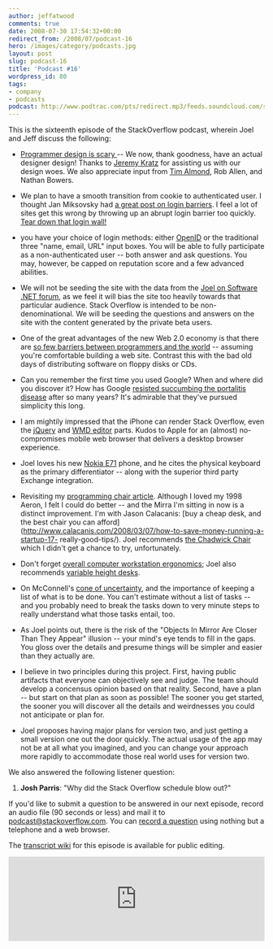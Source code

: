 ```yaml
---
author: jeffatwood
comments: true
date: 2008-07-30 17:54:32+00:00
redirect_from: /2008/07/podcast-16
hero: /images/category/podcasts.jpg
layout: post
slug: podcast-16
title: 'Podcast #16'
wordpress_id: 80
tags:
- company
- podcasts
podcast: http://www.podtrac.com/pts/redirect.mp3/feeds.soundcloud.com/stream/14378350-stack-exchange-stack-overflow-podcast-61.mp3
---
```



This is the sixteenth episode of the StackOverflow podcast, wherein Joel and Jeff discuss the following:






  * [Programmer design is scary ](http://weblogs.asp.net/jeff/archive/2004/11/09/254664.aspx)-- We now, thank goodness, have an actual designer design! Thanks to [Jeremy Kratz](http://www.jeremykratz.com/) for assisting us with our design woes. We also appreciate input from [Tim Almond](http://www.timalmond.com/), Rob Allen, and Nathan Bowers.


  * We plan to have a smooth transition from cookie to authenticated user. I thought Jan Miksovsky had [a great post on login barriers](http://miksovsky.blogs.com/flowstate/2007/05/hurdles_in_the_.html). I feel a lot of sites get this wrong by throwing up an abrupt login barrier too quickly. [Tear down that login wall!](http://www.codinghorror.com/blog/archives/000881.html)


  * you have your choice of login methods: either [OpenID](http://www.google.com/url?sa=t&ct=res&cd=1&url=http%3A%2F%2Fopenid.net%2F&ei=_4CQSPkzk5KxA53EreUF&usg=AFQjCNEX-wMA2f6pCL-0ENtSDcgbxhB87g&sig2=cwrJzl_WNy_c5qHi904nrA) or the traditional three "name, email, URL" input boxes. You will be able to fully participate as a non-authenticated user -- both answer and ask questions. You may, however, be capped on reputation score and a few advanced abilities.


  * We will not be seeding the site with the data from the [Joel on Software .NET forum](http://discuss.joelonsoftware.com/default.asp?dotnet), as we feel it will bias the site too heavily towards that particular audience. Stack Overflow is intended to be non-denominational. We will be seeding the questions and answers on the site with the content generated by the private beta users.


  * One of the great advantages of the new Web 2.0 economy is that there are [so few barriers between programmers and the world](http://epeus.blogspot.com/2006/10/made-with-more-love-than-money.html) -- assuming you're comfortable building a web site. Contrast this with the bad old days of distributing software on floppy disks or CDs.


  * Can you remember the first time you used Google? When and where did you discover it? How has Google [resisted succumbing the portalitis disease](http://www.codinghorror.com/blog/archives/000529.html) after so many years? It's admirable that they've pursued simplicity this long.


  * I am mightily impressed that the iPhone can render Stack Overflow, even the [jQuery](http://jquery.com/) and [WMD editor](http://wmd-editor.com/) parts. Kudos to Apple for an (almost) no-compromises mobile web browser that delivers a desktop browser experience.


  * Joel loves his new [Nokia E71](http://www.engadgetmobile.com/2008/06/19/nokia-e71-review/) phone, and he cites the physical keyboard as the primary differentiator -- along with the superior third party Exchange integration.


  * Revisiting my [programming chair article](http://www.codinghorror.com/blog/archives/001146.html). Although I loved my 1998 Aeron, I felt I could do better -- and the Mirra I'm sitting in now is a distinct improvement. I'm with Jason Calacanis: [buy a cheap desk, and the best chair you can afford](http://www.calacanis.com/2008/03/07/how-to-save-money-running-a-startup-17-  really-good-tips/). Joel recommends [the Chadwick Chair ](http://www.dwr.com/product/designers/a-c/don+chadwick/chadwick-chair-w--tilt.do?search=basic&keyword=chadwick&sortby=ourPicks&page=1)which I didn't get a chance to try, unfortunately.


  * Don't forget [overall computer workstation ergonomics](http://www.codinghorror.com/blog/archives/000938.html); Joel also recommends [variable height desks](http://ask.metafilter.com/80837/Great-Adjustable-Height-Desk).


  * On McConnell's [cone of uncertainty](http://www.codinghorror.com/blog/archives/000623.html), and the importance of keeping a list of what is to be done. You can't estimate without a list of tasks -- and you probably need to break the tasks down to very minute steps to really understand what those tasks entail, too.


  * As Joel points out, there is the risk of the "Objects In Mirror Are Closer Than They Appear" illusion -- your mind's eye tends to fill in the gaps. You gloss over the details and presume things will be simpler and easier than they actually are.


  * I believe in two principles during this project. First, having public artifacts that everyone can objectively see and judge. The team should develop a concensus opinion based on that reality. Second, have a plan -- but start on that plan as soon as possible! The sooner you get started, the sooner you will discover all the details and weirdnesses you could not anticipate or plan for.


  * Joel proposes having major plans for version two, and just getting a small version one out the door quickly. The actual usage of the app may not be at all what you imagined, and you can change your approach more rapidly to accommodate those real world uses for version two.  






We also answered the following listener question:






  1. **Josh Parris**: "Why did the Stack Overflow schedule blow out?"





If you'd like to submit a question to be answered in our next episode, record an audio file (90 seconds or less) and mail it to [podcast@stackoverflow.com](mailto:podcast@stackoverflow.com). You can [record a question](http://blog.stackoverflow.com/index.php/2008/05/recording-podcast-questions-using-your-telephone/) using nothing but a telephone and a web browser.





The [transcript wiki](http://stackoverflow.fogbugz.com/default.asp?pg=pgWiki&command=view&ixWikiPage=18721) for this episode is available for public editing.

<iframe width="100%" height="166" scrolling="no" frameborder="no" src="https://w.soundcloud.com/player/?url=https%3A//api.soundcloud.com/tracks/14378350&amp;color=ff5500&amp;auto_play=false&amp;hide_related=false&amp;show_comments=true&amp;show_user=true&amp;show_reposts=false"></iframe>
